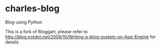 charles-blog
============

Blog using Python

This is a fork of Bloggart, please refer to http://blog.notdot.net/2009/10/Writing-a-blog-system-on-App-Engine for details